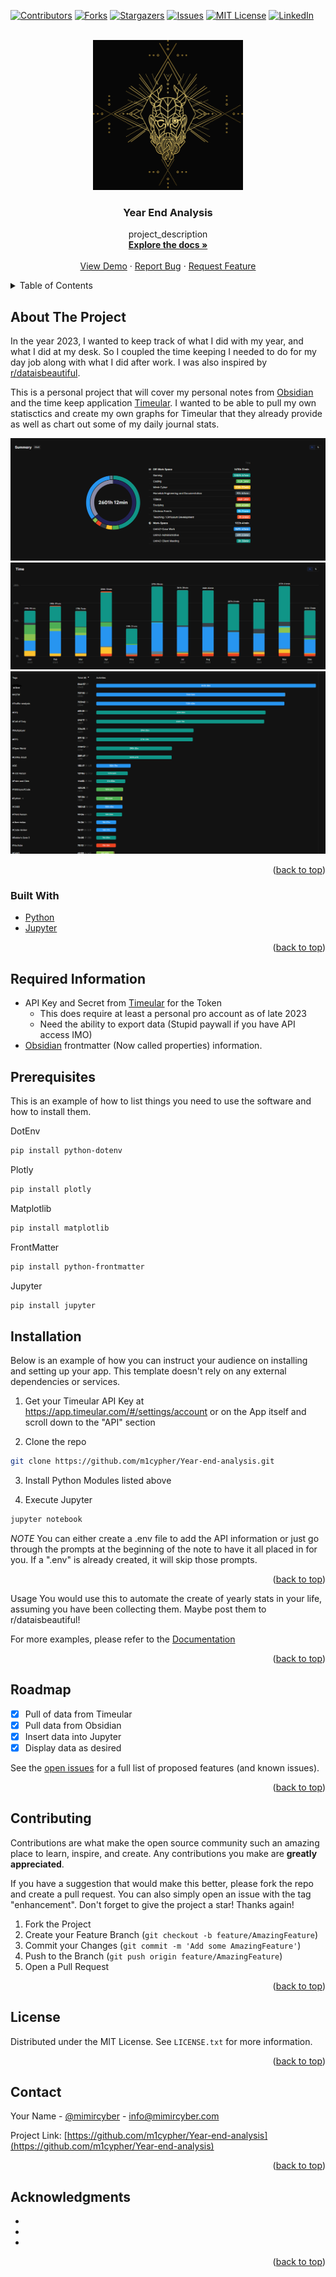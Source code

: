<!-- PROJECT SHIELDS -->
<!--
*** I'm using markdown "reference style" links for readability.
*** Reference links are enclosed in brackets [ ] instead of parentheses ( ).
*** See the bottom of this document for the declaration of the reference variables
*** for contributors-url, forks-url, etc. This is an optional, concise syntax you may use.
*** https://www.markdownguide.org/basic-syntax/#reference-style-links
-->
[![Contributors][contributors-shield]][contributors-url]
[![Forks][forks-shield]][forks-url]
[![Stargazers][stars-shield]][stars-url]
[![Issues][issues-shield]][issues-url]
[![MIT License][license-shield]][license-url]
[![LinkedIn][linkedin-shield]][linkedin-url]



<!-- PROJECT LOGO -->
<br />
<div align="center">
  <a href="https://github.com/m1cypher/Year-end-analysis">
    <img src="images/logo.png" alt="Logo" width="240" height="240">
  </a>

<h3 align="center">Year End Analysis</h3>

  <p align="center">
    project_description
    <br />
    <a href="https://github.com/m1cypher/Year-end-analysis"><strong>Explore the docs »</strong></a>
    <br />
    <br />
    <a href="https://github.com/m1cypher/Year-end-analysis">View Demo</a>
    ·
    <a href="https://github.com/m1cypher/Year-end-analysis/issues">Report Bug</a>
    ·
    <a href="https://github.com/m1cypher/Year-end-analysis/issues">Request Feature</a>
  </p>
</div>



<!-- TABLE OF CONTENTS -->
<details>
  <summary>Table of Contents</summary>
  <ol>
    <li>
      <a href="#about-the-project">About The Project</a>
      <ul>
        <li><a href="#built-with">Built With</a></li>
      </ul>
    </li>
    <li>
      <a href="#getting-started">Getting Started</a>
      <ul>
        <li><a href="#prerequisites">Prerequisites</a></li>
        <li><a href="#installation">Installation</a></li>
      </ul>
    </li>
    <li><a href="#usage">Usage</a></li>
    <li><a href="#roadmap">Roadmap</a></li>
    <li><a href="#contributing">Contributing</a></li>
    <li><a href="#license">License</a></li>
    <li><a href="#contact">Contact</a></li>
    <li><a href="#acknowledgments">Acknowledgments</a></li>
  </ol>
</details>



<!-- ABOUT THE PROJECT -->
## About The Project

In the year 2023, I wanted to keep track of what I did with my year, and what I did at my desk. So I coupled the time keeping I needed to do for my day job along with what I did after work. I was also inspired by [r/dataisbeautiful](https://www.reddit.com/r/dataisbeautiful/comments/193qx1v/2600_hours_at_my_desk_in_2023_with_26_lbs_lost/). 

This is a personal project that will cover my personal notes from [Obsidian](https://obsidian.md) and the time keep application [Timeular](https://https://timeular.com/). I wanted to be able to pull my own statisctics and create my own graphs for Timeular that they already provide as well as chart out some of my daily journal stats.

<img src="images/timeular summary.png" alt="Timeular Summary">
<img src="images/timeular summary per month.png" alt="Timeular Summary per month">
<img src="images/timeular summary per tag.png" alt="Timeular Summary per tag">

<p align="right">(<a href="#top">back to top</a>)</p>



### Built With

* [Python](https://www.python.org/)
* [Jupyter](https://jupyter.org/)

<p align="right">(<a href="#top">back to top</a>)</p>



<!-- GETTING STARTED -->
## Required Information

- API Key and Secret from [Timeular](https://https://timeular.com/) for the Token
  - This does require at least a personal pro account as of late 2023
  - Need the ability to export data (Stupid paywall if you have API access IMO)
- [Obsidian](https://obsidian.md) frontmatter (Now called properties) information.

## Prerequisites
This is an example of how to list things you need to use the software and how to install them.

DotEnv
```sh
pip install python-dotenv
```
Plotly
```sh
pip install plotly
```
Matplotlib
```sh
pip install matplotlib
```
FrontMatter
```sh
pip install python-frontmatter
```
Jupyter
```sh
pip install jupyter
```

## Installation
Below is an example of how you can instruct your audience on installing and setting up your app. This template doesn't rely on any external dependencies or services.

1. Get your Timeular API Key at https://app.timeular.com/#/settings/account or on the App itself and scroll down to the "API" section

2. Clone the repo
```sh
git clone https://github.com/m1cypher/Year-end-analysis.git
```

3. Install Python Modules listed above

4. Execute Jupyter 
```sh
jupyter notebook
``` 
*NOTE* You can either create a .env file to add the API information or just go through the prompts at the beginning of the note to have it all placed in for you. If a ".env" is already created, it will skip those prompts.

<p align="right">(<a href="#top">back to top</a>)</p>


Usage
You would use this to automate the create of yearly stats in your life, assuming you have been collecting them. Maybe post them to r/dataisbeautiful!

For more examples, please refer to the [Documentation](https://github.com/m1cypher/Year-end-analysis/wiki)

<p align="right">(<a href="#top">back to top</a>)</p>





<!-- ROADMAP -->
## Roadmap

- [X] Pull of data from Timeular
- [X] Pull data from Obsidian
- [X] Insert data into Jupyter
- [X] Display data as desired

See the [open issues](https://github.com/m1cypher/Year-end-analysis/issues) for a full list of proposed features (and known issues).

<p align="right">(<a href="#top">back to top</a>)</p>



<!-- CONTRIBUTING -->
## Contributing

Contributions are what make the open source community such an amazing place to learn, inspire, and create. Any contributions you make are **greatly appreciated**.

If you have a suggestion that would make this better, please fork the repo and create a pull request. You can also simply open an issue with the tag "enhancement".
Don't forget to give the project a star! Thanks again!

1. Fork the Project
2. Create your Feature Branch (`git checkout -b feature/AmazingFeature`)
3. Commit your Changes (`git commit -m 'Add some AmazingFeature'`)
4. Push to the Branch (`git push origin feature/AmazingFeature`)
5. Open a Pull Request

<p align="right">(<a href="#top">back to top</a>)</p>



<!-- LICENSE -->
## License

Distributed under the MIT License. See `LICENSE.txt` for more information.

<p align="right">(<a href="#top">back to top</a>)</p>



<!-- CONTACT -->
## Contact

Your Name - [@mimircyber](https://twitter.com/mimircyber) - info@mimircyber.com

Project Link: [https://github.com/m1cypher/Year-end-analysis](https://github.com/m1cypher/Year-end-analysis)

<p align="right">(<a href="#top">back to top</a>)</p>



<!-- ACKNOWLEDGMENTS -->
## Acknowledgments

* []()
* []()
* []()

<p align="right">(<a href="#top">back to top</a>)</p>


<!-- MARKDOWN LINKS & IMAGES -->
<!-- https://www.markdownguide.org/basic-syntax/#reference-style-links -->
[contributors-shield]: https://img.shields.io/github/contributors/m1cypher/Year-end-analysis.svg?style=for-the-badge
[contributors-url]: https://github.com/m1cypher/Year-end-analysis/graphs/contributors
[forks-shield]: https://img.shields.io/github/forks/m1cypher/Year-end-analysis.svg?style=for-the-badge
[forks-url]: https://github.com/m1cypher/Year-end-analysis/network/members
[stars-shield]: https://img.shields.io/github/stars/m1cypher/Year-end-analysis.svg?style=for-the-badge
[stars-url]: https://github.com/m1cypher/Year-end-analysis/stargazers
[issues-shield]: https://img.shields.io/github/issues/m1cypher/Year-end-analysis.svg?style=for-the-badge
[issues-url]: https://github.com/m1cypher/Year-end-analysis/issues
[license-shield]: https://img.shields.io/github/license/m1cypher/Year-end-analysis.svg?style=for-the-badge
[license-url]: https://github.com/m1cypher/Year-end-analysis/blob/master/LICENSE.txt
[linkedin-shield]: https://img.shields.io/badge/-LinkedIn-black.svg?style=for-the-badge&logo=linkedin&colorB=555
[linkedin-url]: https://linkedin.com/in/garrett-e-boyd
[product-screenshot]: images/screenshot.png
